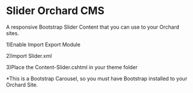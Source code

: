 # Slider Orchard CMS
A responsive Bootstrap Slider Content that you can use to your Orchard sites.

1)Enable Import Export Module

2)Import Slider.xml

3)Place the Content-Slider.cshtml in your theme folder

*This is a Bootstrap Carousel, so you must have Bootstrap installed to your Orchard Site.
